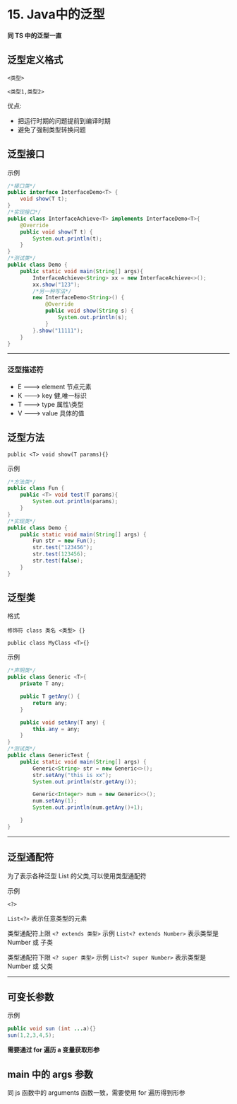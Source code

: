 # 15. Java中的泛型

**同 TS 中的泛型一直**

## 泛型定义格式

`<类型>`

`<类型1,类型2>`

优点:

- 把运行时期的问题提前到编译时期
- 避免了强制类型转换问题

## 泛型接口

示例

```java
/*接口类*/
public interface InterfaceDemo<T> {
    void show(T t);
}
/*实现接口*/
public class InterfaceAchieve<T> implements InterfaceDemo<T>{
    @Override
    public void show(T t) {
        System.out.println(t);
    }
}
/*测试类*/
public class Demo {
    public static void main(String[] args){
        InterfaceAchieve<String> xx = new InterfaceAchieve<>();
        xx.show("123");
        /*另一种写法*/
        new InterfaceDemo<String>() {
            @Override
            public void show(String s) {
                System.out.println(s);
            }
        }.show("11111");
    }
}
```

---

### 泛型描述符

- E ---> element 节点元素
- K ---> key 健,唯一标识
- T ---> type 属性\类型
- V ---> value 具体的值

## 泛型方法

`public <T> void show(T params){}`

示例

```java
/*方法类*/
public class Fun {
    public <T> void test(T params){
        System.out.println(params);
    }
}
/*实现类*/
public class Demo {
    public static void main(String[] args) {
        Fun str = new Fun();
        str.test("123456");
        str.test(123456);
        str.test(false);
    }
}
```

## 泛型类

格式

`修饰符 class 类名 <类型> {} `

`public class MyClass <T>{}`

示例

```java
/*声明类*/
public class Generic <T>{
    private T any;

    public T getAny() {
        return any;
    }

    public void setAny(T any) {
        this.any = any;
    }
}
/*测试类*/
public class GenericTest {
    public static void main(String[] args) {
        Generic<String> str = new Generic<>();
        str.setAny("this is xx");
        System.out.println(str.getAny());

        Generic<Integer> num = new Generic<>();
        num.setAny(1);
        System.out.println(num.getAny()+1);

    }
}
```

---

## 泛型通配符

为了表示各种泛型 List 的父类,可以使用类型通配符

示例

`<?>`

`List<?>` 表示任意类型的元素

类型通配符上限 `<? extends 类型>`  示例 `List<? extends Number>` 表示类型是 Number 或 子类

类型通配符下限 `<? super 类型>` 示例 `List<? super Number>` 表示类型是 Number 或 父类

---

## 可变长参数

示例

```java
public void sun (int ...a){}
sun(1,2,3,4,5);
```

**需要通过 for 遍历 a 变量获取形参**

## main 中的 args 参数

同 js 函数中的 arguments 函数一致，需要使用 for 遍历得到形参

